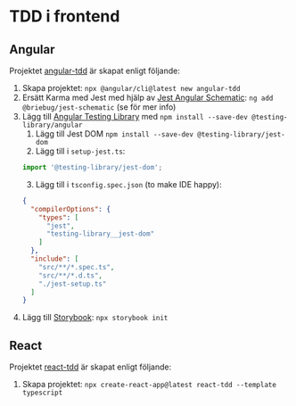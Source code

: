 TDD i frontend
==============

Angular
-------

Projektet [angular-tdd](./angular-tdd) är skapat enligt följande:
1. Skapa projektet: `npx @angular/cli@latest new angular-tdd`
2. Ersätt Karma med Jest med hjälp av [Jest Angular Schematic](https://github.com/briebug/jest-schematic): `ng add @briebug/jest-schematic` (se  för mer info)
3. Lägg till [Angular Testing Library](https://testing-library.com/docs/angular-testing-library/intro/) med `npm install --save-dev @testing-library/angular`
   1. Lägg till Jest DOM `npm install --save-dev @testing-library/jest-dom`
   2. Lägg till i `setup-jest.ts`:
    ```typescript
    import '@testing-library/jest-dom';
    ```
   3. Lägg till i `tsconfig.spec.json` (to make IDE happy):
    ```json
    {
      "compilerOptions": {
        "types": [
          "jest",
          "testing-library__jest-dom"
        ]
      },
      "include": [
        "src/**/*.spec.ts",
        "src/**/*.d.ts",
        "./jest-setup.ts"
      ]
    }
    ``` 
4. Lägg till [Storybook](https://storybook.js.org/docs/angular/get-started/install): `npx storybook init`   

React
-----
Projektet [react-tdd](./react-tdd) är skapat enligt följande:
1. Skapa projektet: `npx create-react-app@latest react-tdd --template typescript`

